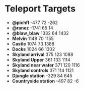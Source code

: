 # Teleport Targets

* **@pichfl** -477 72 -262
* **@ranez** -1741 65 14
* **@blaw_blaw** 1332 64 1432
* **Melvin** 1148 70 1155
* **Castle** 1074 73 1388
* **Docks** 1024 66 1302
* **Skyland arrival** 375 123 1088
* **Skyland Upper** 361 133 1114
* **Skyland near water** 371 120 1116
* **Skyland controls** 371 114 1121
* **Djungle station** -329 84 645
* **Countryside station** -497 82 -6